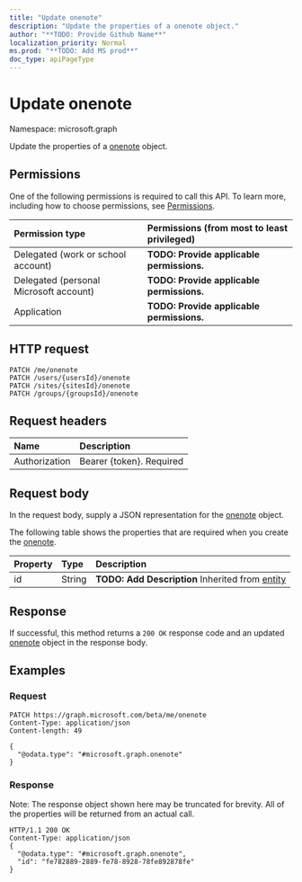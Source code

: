 ```yaml
---
title: "Update onenote"
description: "Update the properties of a onenote object."
author: "**TODO: Provide Github Name**"
localization_priority: Normal
ms.prod: "**TODO: Add MS prod**"
doc_type: apiPageType
---
```


# Update onenote

Namespace: microsoft.graph

Update the properties of a [onenote](../resources/onenote.md) object.

## Permissions
One of the following permissions is required to call this API. To learn more, including how to choose permissions, see [Permissions](/concepts/permissions-reference.md).

|Permission type|Permissions (from most to least privileged)|
|:---|:---|
|Delegated (work or school account)|**TODO: Provide applicable permissions.**|
|Delegated (personal Microsoft account)|**TODO: Provide applicable permissions.**|
|Application|**TODO: Provide applicable permissions.**|

## HTTP request
<!-- {
  "blockType": "ignored"
}
-->
``` http
PATCH /me/onenote
PATCH /users/{usersId}/onenote
PATCH /sites/{sitesId}/onenote
PATCH /groups/{groupsId}/onenote
```

## Request headers
|Name|Description|
|:---|:---|
|Authorization|Bearer {token}. Required|

## Request body
In the request body, supply a JSON representation for the [onenote](../resources/onenote.md) object.

The following table shows the properties that are required when you create the [onenote](../resources/onenote.md).

|Property|Type|Description|
|:---|:---|:---|
|id|String|**TODO: Add Description** Inherited from [entity](../resources/entity.md)|



## Response
If successful, this method returns a `200 OK` response code and an updated [onenote](../resources/onenote.md) object in the response body.

## Examples

### Request
<!-- {
  "blockType": "request",
  "name": "update_onenote"
}
-->
``` http
PATCH https://graph.microsoft.com/beta/me/onenote
Content-Type: application/json
Content-length: 49

{
  "@odata.type": "#microsoft.graph.onenote"
}
```

### Response
Note: The response object shown here may be truncated for brevity. All of the properties will be returned from an actual call.
<!-- {
  "blockType": "response",
  "truncated": true
}
-->
``` http
HTTP/1.1 200 OK
Content-Type: application/json
{
  "@odata.type": "#microsoft.graph.onenote",
  "id": "fe782889-2889-fe78-8928-78fe892878fe"
}
```

